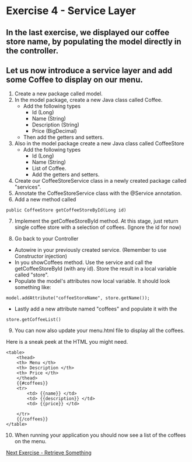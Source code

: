 # Exercise 4 - Service Layer

## In the last exercise, we displayed our coffee store name, by populating the model directly in the controller.  
## Let us now introduce a service layer and add some Coffee to display on our menu.

1. Create a new package called model.
2. In the model package, create a new Java class called Coffee.
   * Add the following types
     * Id (Long)
     * Name (String)
     * Description (String)
     * Price (BigDecimal)
   * Then add the getters and setters.
3. Also in the model package create a new Java class called CoffeeStore
   - Add the following types
     - Id (Long)
     - Name (String)
     - List of Coffee.
     - Add the getters and setters.
4. Create our CoffeeStoreService class in a newly created package called "services".
5. Annotate the CoffeeStoreService class with the @Service annotation.
6. Add a new method called 
```
public CoffeeStore getCoffeeStoreById(Long id) 
```
7. Implement the getCoffeeStoreById method. At this stage, just return single coffee store with a selection of coffees. (Ignore the id for now)

8. Go back to your Controller
* Autowire in your previously created service. (Remember to use Constructor injection)
*  In you showCoffees method. Use the service and call the getCoffeeStoreById (with any id). Store the result in a local variable called "store".
* Populate the model's attributes now local variable.  It should look something like:
```
model.addAttribute("coffeeStoreName", store.getName());
```
* Lastly add a new attribute named "coffees" and populate it with the 
```
store.getCoffeeList()
```

9. You can now also update your menu.html file to display all the coffees.

Here is a sneak peek at the HTML you might need. 

```
<table>
    <thead>
    <th> Menu </th>
    <th> Description </th>
    <th> Price </th>
    </thead>
    {{#coffees}}
    <tr>
        <td> {{name}} </td>
        <td> {{description}} </td>
        <td> {{price}} </td>

    </tr>
    {{/coffees}}
</table>
```

10. When running your application you should now see a list of the coffees on the menu.

[Next Exercise - Retrieve Something](../documents/exercise5.md)